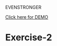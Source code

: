 EVENSTRONGER


[Click here for DEMO ](https://iamevenstronger.github.io/simple-calculator/index.html "Evenstronger")

# Exercise-2
